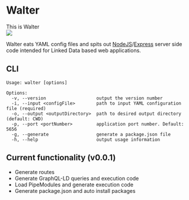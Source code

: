 # Walter
This is Walter  
![](https://mattermost.ilabt.imec.be/files/gcsbmwrq4p86zmoismi6iz3brh/public?h=pTxrBbD5nCLDZtZIaXOv8dUGwLzqRu8gtLRZNLyD8U8)

Walter eats YAML config files and spits out [NodeJS](https://nodejs.org/en/)/[Express](https://expressjs.com/) server side code intended for Linked Data based web applications.

## CLI
```
Usage: walter [options]

Options:
  -v, --version                   output the version number
  -i, --input <configFile>        path to input YAML configuration file (required)
  -o, --output <outputDirectory>  path to desired output directory (default: CWD)
  -p, --port <portNumber>         application port number. Default: 5656
  -g, --generate                  generate a package.json file
  -h, --help                      output usage information
```

## Current functionality (v0.0.1)
* Generate routes
* Generate GraphQL-LD queries and execution code
* Load PipeModules and generate execution code
* Generate package.json and auto install packages
